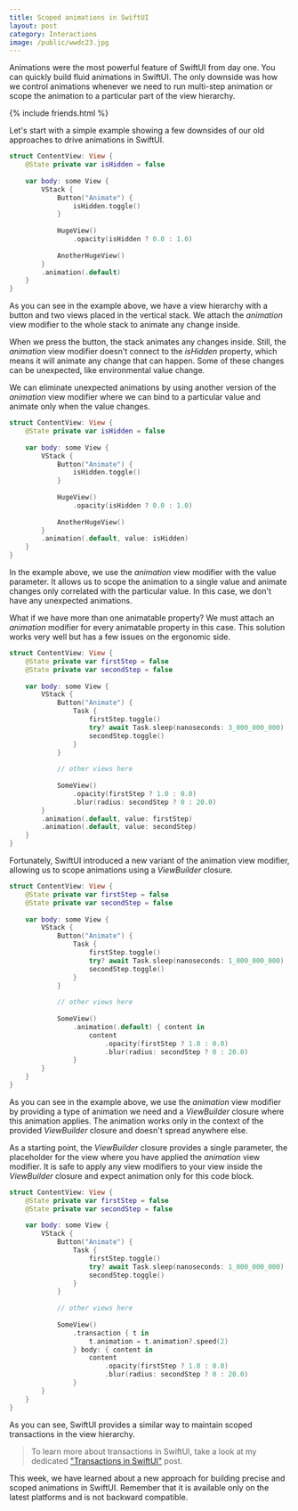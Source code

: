 ```yaml
---
title: Scoped animations in SwiftUI
layout: post
category: Interactions
image: /public/wwdc23.jpg
---
```


Animations were the most powerful feature of SwiftUI from day one. You can quickly build fluid animations in SwiftUI. The only downside was how we control animations whenever we need to run multi-step animation or scope the animation to a particular part of the view hierarchy.

{% include friends.html %}

Let's start with a simple example showing a few downsides of our old approaches to drive animations in SwiftUI.

```swift
struct ContentView: View {
    @State private var isHidden = false
    
    var body: some View {
        VStack {
            Button("Animate") {
                isHidden.toggle()
            }
            
            HugeView()
                .opacity(isHidden ? 0.0 : 1.0)
                
            AnotherHugeView()
        }
        .animation(.default)
    }
}
```

As you can see in the example above, we have a view hierarchy with a button and two views placed in the vertical stack. We attach the *animation* view modifier to the whole stack to animate any change inside. 

When we press the button, the stack animates any changes inside. Still, the *animation* view modifier doesn't connect to the *isHidden* property, which means it will animate any change that can happen. Some of these changes can be unexpected, like environmental value change.

We can eliminate unexpected animations by using another version of the *animation* view modifier where we can bind to a particular value and animate only when the value changes.

```swift
struct ContentView: View {
    @State private var isHidden = false
    
    var body: some View {
        VStack {
            Button("Animate") {
                isHidden.toggle()
            }
            
            HugeView()
                .opacity(isHidden ? 0.0 : 1.0)
            
            AnotherHugeView()
        }
        .animation(.default, value: isHidden)
    }
}
```

In the example above, we use the *animation* view modifier with the value parameter. It allows us to scope the animation to a single value and animate changes only correlated with the particular value. In this case, we don't have any unexpected animations.

What if we have more than one animatable property? We must attach an *animation* modifier for every animatable property in this case. This solution works very well but has a few issues on the ergonomic side.

```swift
struct ContentView: View {
    @State private var firstStep = false
    @State private var secondStep = false
    
    var body: some View {
        VStack {
            Button("Animate") {
                Task {
                    firstStep.toggle()
                    try? await Task.sleep(nanoseconds: 3_000_000_000)
                    secondStep.toggle()
                }
            }
            
            // other views here
            
            SomeView()
                .opacity(firstStep ? 1.0 : 0.0)
                .blur(radius: secondStep ? 0 : 20.0)
        }
        .animation(.default, value: firstStep)
        .animation(.default, value: secondStep)
    }
}
```

Fortunately, SwiftUI introduced a new variant of the animation view modifier, allowing us to scope animations using a *ViewBuilder* closure.

```swift
struct ContentView: View {
    @State private var firstStep = false
    @State private var secondStep = false
    
    var body: some View {
        VStack {
            Button("Animate") {
                Task {
                    firstStep.toggle()
                    try? await Task.sleep(nanoseconds: 1_000_000_000)
                    secondStep.toggle()
                }
            }
            
            // other views here
            
            SomeView()
                .animation(.default) { content in
                    content
                        .opacity(firstStep ? 1.0 : 0.0)
                        .blur(radius: secondStep ? 0 : 20.0)
                }
        }
    }
}
```

As you can see in the example above, we use the *animation* view modifier by providing a type of animation we need and a *ViewBuilder* closure where this animation applies. The animation works only in the context of the provided *ViewBuilder* closure and doesn't spread anywhere else.

As a starting point, the *ViewBuilder* closure provides a single parameter, the placeholder for the view where you have applied the *animation* view modifier. It is safe to apply any view modifiers to your view inside the *ViewBuilder* closure and expect animation only for this code block.

```swift
struct ContentView: View {
    @State private var firstStep = false
    @State private var secondStep = false
    
    var body: some View {
        VStack {
            Button("Animate") {
                Task {
                    firstStep.toggle()
                    try? await Task.sleep(nanoseconds: 1_000_000_000)
                    secondStep.toggle()
                }
            }
            
            // other views here
            
            SomeView()
                .transaction { t in
                    t.animation = t.animation?.speed(2)
                } body: { content in
                    content
                        .opacity(firstStep ? 1.0 : 0.0)
                        .blur(radius: secondStep ? 0 : 20.0)
                }
        }
    }
}
```

As you can see, SwiftUI provides a similar way to maintain scoped transactions in the view hierarchy.

> To learn more about transactions in SwiftUI, take a look at my dedicated ["Transactions in SwiftUI"](/2020/10/07/transactions-in-swiftui/) post.

This week, we have learned about a new approach for building precise and scoped animations in SwiftUI. Remember that it is available only on the latest platforms and is not backward compatible.
